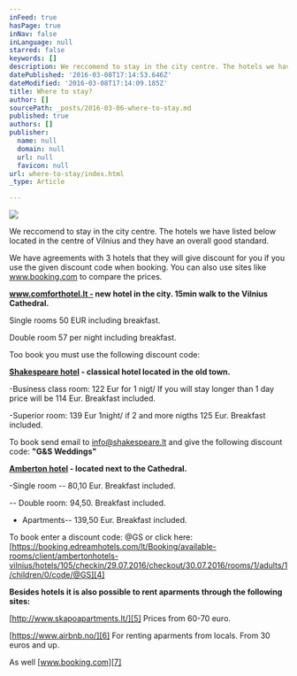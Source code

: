 ```yaml
---
inFeed: true
hasPage: true
inNav: false
inLanguage: null
starred: false
keywords: []
description: We reccomend to stay in the city centre. The hotels we have listed below located in the centre of Vilnius and they have an overall good standard.
datePublished: '2016-03-08T17:14:53.646Z'
dateModified: '2016-03-08T17:14:09.185Z'
title: Where to stay?
author: []
sourcePath: _posts/2016-03-06-where-to-stay.md
published: true
authors: []
publisher:
  name: null
  domain: null
  url: null
  favicon: null
url: where-to-stay/index.html
_type: Article

---
```

![](https://the-grid-user-content.s3-us-west-2.amazonaws.com/0b3aec04-b489-4e53-81f5-6679e0f8b603.jpg)

We reccomend to stay in the city centre. The hotels we have listed below located in the centre of Vilnius and they have an overall good standard.

We have agreements with 3 hotels that they will give discount for you if you use the given discount code when booking. You can also use sites like www.booking.com to compare the prices.

**[www.comforthotel.lt -][0] new hotel in the city. 15min walk to the Vilnius Cathedral.**

Single rooms 50 EUR including breakfast.

Double room 57 per night including breakfast.

Too book you must use the following discount code: 

**[Shakespeare hotel][1] - classical hotel located in the old town.**

-Business class room: 122 Eur for 1 nigt/ If you will stay longer than 1 day price will be 114 Eur. Breakfast included.

-Superior room:  139
Eur 1night/ if 2 and more nigths 125 Eur. Breakfast included.

To book send email to [info@shakespeare.lt][2] and give the following discount code: **"G&S Weddings"**

**[Amberton hotel][3] - located next to the Cathedral.**

-Single room -- 80,10 Eur. Breakfast included.

_--_ Double room: 94,50\. Breakfast included.

- Apartments-- 139,50 Eur. Breakfast included.

To book enter a discount code: @GS  or click here: [https://booking.edreamhotels.com/lt/Booking/available-rooms/client/ambertonhotels-vilnius/hotels/105/checkin/29.07.2016/checkout/30.07.2016/rooms/1/adults/1/children/0/code/@GS][4]

**Besides hotels it is also possible to rent aparments through the following sites:**

[http://www.skapoapartments.lt/][5] Prices from 60-70 euro.

[https://www.airbnb.no/][6] For renting aparments from locals. From 30 euros and up.

As well [www.booking.com][7]

[0]: http://comforthotel.lt/
[1]: http://www.shakespeare.lt/
[2]: http://localhost/shakespeare/html/contacts.html
[3]: http://ambertonhotels.com/en/vilnius/
[4]: https://booking.edreamhotels.com/lt/Booking/available-rooms/client/ambertonhotels-vilnius/hotels/105/checkin/29.07.2016/checkout/30.07.2016/rooms/1/adults/1/children/0/code/@GS
[5]: http://www.skapoapartments.lt/
[6]: https://www.airbnb.no/
[7]: www.booking.com